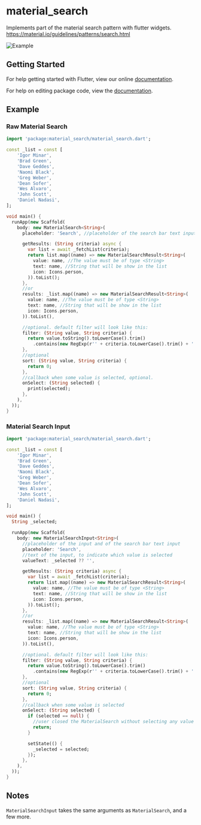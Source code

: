 # material_search

Implements part of the material search pattern with flutter widgets.
https://material.io/guidelines/patterns/search.html

![Example](https://storage.googleapis.com/material-design/publish/material_v_12/assets/0Bzhp5Z4wHba3T1NKb1ltZkdUYzQ/patterns-search-expandable3.png)

## Getting Started

For help getting started with Flutter, view our online [documentation](http://flutter.io/).

For help on editing package code, view the [documentation](https://flutter.io/developing-packages/).

## Example

### Raw Material Search

```dart
import 'package:material_search/material_search.dart';

const _list = const [
    'Igor Minar',
    'Brad Green',
    'Dave Geddes',
    'Naomi Black',
    'Greg Weber',
    'Dean Sofer',
    'Wes Alvaro',
    'John Scott',
    'Daniel Nadasi',
];

void main() {
  runApp(new Scaffold(
    body: new MaterialSearch<String>(
      placeholder: 'Search', //placeholder of the search bar text input

      getResults: (String criteria) async {
        var list = await _fetchList(criteria);
        return list.map((name) => new MaterialSearchResult<String>(
          value: name, //The value must be of type <String>
          text: name, //String that will be show in the list
          icon: Icons.person,
        )).toList();
      },
      //or
      results: _list.map((name) => new MaterialSearchResult<String>(
        value: name, //The value must be of type <String>
        text: name, //String that will be show in the list
        icon: Icons.person,
      )).toList(),

      //optional. default filter will look like this:
      filter: (String value, String criteria) {
        return value.toString().toLowerCase().trim()
          .contains(new RegExp(r'' + criteria.toLowerCase().trim() + ''));
      },
      //optional
      sort: (String value, String criteria) {
        return 0;
      },
      //callback when some value is selected, optional.
      onSelect: (String selected) {
        print(selected);
      },
    ),
  ));
}
```

### Material Search Input

```dart
import 'package:material_search/material_search.dart';

const _list = const [
    'Igor Minar',
    'Brad Green',
    'Dave Geddes',
    'Naomi Black',
    'Greg Weber',
    'Dean Sofer',
    'Wes Alvaro',
    'John Scott',
    'Daniel Nadasi',
];

void main() {
  String _selected;

  runApp(new Scaffold(
    body: new MaterialSearchInput<String>(
      //placeholder of the input and of the search bar text input
      placeholder: 'Search',
      //text of the input, to indicate which value is selected
      valueText: _selected ?? '',

      getResults: (String criteria) async {
        var list = await _fetchList(criteria);
        return list.map((name) => new MaterialSearchResult<String>(
          value: name, //The value must be of type <String>
          text: name, //String that will be show in the list
          icon: Icons.person,
        )).toList();
      },
      //or
      results: _list.map((name) => new MaterialSearchResult<String>(
        value: name, //The value must be of type <String>
        text: name, //String that will be show in the list
        icon: Icons.person,
      )).toList(),

      //optional. default filter will look like this:
      filter: (String value, String criteria) {
        return value.toString().toLowerCase().trim()
          .contains(new RegExp(r'' + criteria.toLowerCase().trim() + ''));
      },
      //optional
      sort: (String value, String criteria) {
        return 0;
      },
      //callback when some value is selected
      onSelect: (String selected) {
        if (selected == null) {
          //user closed the MaterialSearch without selecting any value
          return;
        }

        setState(() {
          _selected = selected;
        });
      },
    ),
  ));
}
```

## Notes

`MaterialSearchInput` takes the same arguments as `MaterialSearch`, and a few more.